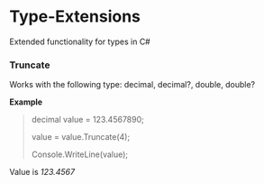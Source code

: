 # Type-Extensions
Extended functionality for types in C#


### Truncate

Works with the following type: decimal, decimal?, double, double?

**Example**

> decimal value = 123.4567890;
> 
> value = value.Truncate(4);
>
> Console.WriteLine(value);

Value is
*123.4567*






